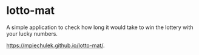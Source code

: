 # lotto-mat
A simple application to check how long it would take to win the lottery with your lucky numbers.

https://mpiechulek.github.io/lotto-mat/. 
